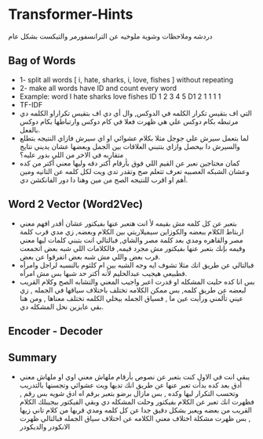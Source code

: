 # Transformer-Hints
دردشه وملاحظات وشوية ملوخيه عن الترانسفورمر والتيكست بشكل عام
## Bag of Words
* 1- split all words [ i, hate, sharks, i, love, fishes ] without repeating
* 2- make all words have ID and count every word 
* Example: 
    word  I hate sharks love fishes
    ID    1   2    3     4     5
    D1    2   1    1     1     1
* TF-IDF
* التي اف بتقيس تكرار الكلمه في الدوكس, وال أي دي اف بتقيس تكراراو الكلمه دي مرتبطه بكام دوكس علي هي ظهرت فعلا في كام دوكس وارتباطها بكام دوكس بالفعل.
* لما بتعمل سيرش علي جوجل مثلا بكلام عشوائي او اي سيرش فازاي النتيجه بتطلع والسيرش دا بيحصل وازاي بتتبني العلاقات بين الجمل وبعضها عشان يديني نتايج متقاربه في الاخر من اللي بدور عليه؟
* كمان محتاجين نعبر عن القيم اللي فوق بأرقام أكتر دقه وليها معني أكتر من كده وعشان الشبكه العصبيه تعرف تتعلم صح وتقدر تدي ويت لكل كلمه عن التانيه ومين أهم او اقرب للنتيجه الصح من مين وهنا دا دور الفانكشن دي.
## Word 2 Vector (Word2Vec)
* بتعبر عن كل كلمه مش بقيمه لأ انت هتعبر عنها بفيكتور عشان أقدر افهم معني اربتاط الكلام ببعضه والكوزاين سيميلاريتي بين الكلام وبعضه, زي مدي قرب كلمة مصر والقاهره ومدي بعد كلمة مصر والشاي, فبالتالي انت بتبني كلمات ليها معني وقيمه بإنك بتعبر عنها  بفيكتور مش مجرد قيمه, فالكلامات اللي شبه بعض اتجمعت قرب بعض واللي مش شبه بعض اتفرقوا عن بعض.
* فبالتالي عن طريق انك مثلا تشوف ايه وجه الشبه بين ام كلثوم بالنسبه لراجل وامرأه فطبيعي هيجيب عبدالحليم لأنه أكتر حد شبها بس مش امرأه.
* بس انا كده حليت المشكله او قدرت اعبر واجيب المعني والتشابه الصح وكلام القريب لبعضه عن طريق كلمه, بس ممكن الكلامه تختلف باختلاف سياقها في الجمله , زي عيني تألمني ورأيت عين ما , فسياق الجمله بيخلي الكلمه تختلف معناها , ومن هنا بقي عايزين نحل المشكله دي.
## Encoder - Decoder

## Summary
* يبقي انت في الاول كنت بتعبر عن نصوص بأرقام ملهاش معني اوي او ملهاش معني أدق بعد كده بدأت تعبر عنها عن طريق انك تديها ويت عشوائي وتجسنها بالتدريب وتحسب التكرار ليها وكده , بس مازال برضو بتعبر برقم اه ادق شويه بس رقم , فظهرت انك تعبر عن الكلام بفيكتور وحلت المشكله دي وبقي الفيكتور بيجيبلك الكلام القريب من بعضه ويعبر بشكل دقيق جدا عن كل كلمه ومدي قربها من كلام تاني زيها , بس ظهرت مشكلة اختلاف معني الكلامه عن اختلاف سياق الجمله فبالتالي ظهرت الانكودر والديكودر
